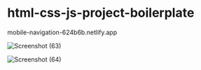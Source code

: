 # html-css-js-project-boilerplate
mobile-navigation-624b6b.netlify.app

![Screenshot (63)](https://user-images.githubusercontent.com/84275426/209467759-0e9a2b6b-3bbf-4771-bd7a-fc3b21239934.png)

![Screenshot (64)](https://user-images.githubusercontent.com/84275426/209467902-0cefaa81-98df-4d34-a9fa-622437182d5d.png)

